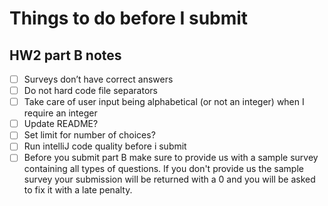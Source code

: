 # Things to do before I submit #

## HW2 part B notes ##

- [ ] Surveys don’t have correct answers
- [ ] Do not hard code file separators
- [ ] Take care of user input being alphabetical (or not an integer) when I require an integer
- [ ] Update README?
- [ ] Set limit for number of choices?
- [ ] Run intelliJ code quality before i submit
- [ ] Before you submit part B make sure to provide us with a sample survey containing all types of questions. If you
  don't provide us the sample survey your submission will be returned with a 0 and you will be asked to fix it with a
  late penalty.
